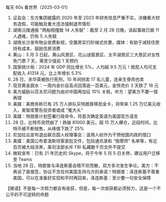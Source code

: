 每天 60s 看世界（2025-03-01）

1. 证监会：东方集团披露的 2020 年至 2023 年财务信息严重不实，涉嫌重大财务造假，可能触及重大违法强制退市情形
2. 湖南沅陵通报 "两船相撞致 14 人失联"：截至 2 月 28 日晚，该起事故已致 11 人遇难，仍有 5 人失联
3. 湖南长沙发布物业收费新规，空置房实行阶梯式优惠，媒体：有助于减轻住房持有成本、鼓励住房消费
4. 黄山：3 月 3 日起，黄山风景区、花山谜窟景区、太平湖景区三大景区对女性免门票 7 天，需至少提前 1 天预约
5. 国家统计局：2024 年 GDP 同比增长 5%，人均超 9.5 万元！居民人均可支配收入 41314 元，比上年增长 5.3%
6. 28 日，余华英被执行死刑，10 年间拐卖 17 名儿童，连亲生骨肉也卖
7. 现货黄金跳水：一周内金价自高点回落逾一百美元，金饰克价 3 天跌了 18 元
8. 美方威胁以芬太尼问题为由对中国再加征 10% 关税，中方：望美方不要一错再错
9. 美媒：美商务称已有 25 万人排队买特朗普移民金卡，将带来 1.25 万亿美元收入，美智库警告投资者或成 "冤大头"
10. 美媒：特朗普计划签署行政命令，将首次确定英语为美国官方语言
11. 28 日，比特币突然崩了！跌破 81000 美元，超 15 万人爆仓，近段时间，比特币被不断抛售，从峰值下跌了 25%
12. 尼加拉瓜宣布退出联合国人权理事会：滥用人权作为干预他国内政的借口
13. 美媒：美国公布爱泼斯坦案首批文件，包括通讯录和 “按摩师” 名单等，有近百页被大段涂黑，美司法部长斥 FBI 私藏数千页文件不提交
14. 微软宣布：已有 21 年历史的 Skype，将于今年 5 月 5 日关停，建议用户迁移至 Teams
15. 当地 28 日，特朗普与泽连斯基会晤不欢而散，双方多次发生争论。美方：不再谈了直接签，协议不含任何美国支持乌方的承诺！特朗普：泽连斯基不尊重美国，可以在准备好实现和平时再回来，泽连斯基：至少要一句安全保障

【微语】不是每一次努力都会有收获，但是，每一次收获都必须努力，这是一个不公平的不可逆转的命题